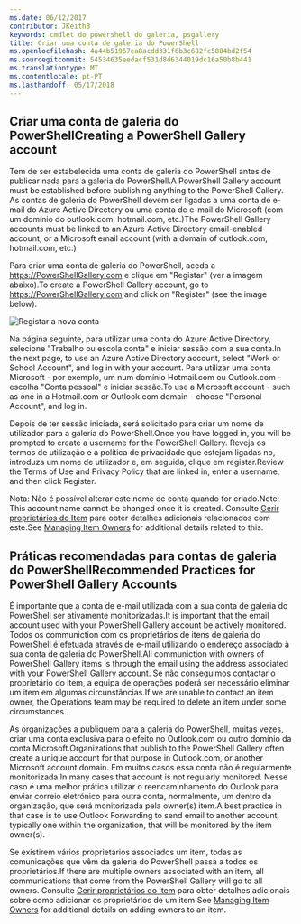 ```yaml
---
ms.date: 06/12/2017
contributor: JKeithB
keywords: cmdlet do powershell do galeria, psgallery
title: Criar uma conta de galeria do PowerShell
ms.openlocfilehash: 4a44b51967ea8acdd331f6b3c682fc5884bd2f54
ms.sourcegitcommit: 54534635eedacf531d8d6344019dc16a50b8b441
ms.translationtype: MT
ms.contentlocale: pt-PT
ms.lasthandoff: 05/17/2018
---
```

## <a name="creating-a-powershell-gallery-account"></a><span data-ttu-id="924b2-103">Criar uma conta de galeria do PowerShell</span><span class="sxs-lookup"><span data-stu-id="924b2-103">Creating a PowerShell Gallery account</span></span>

<span data-ttu-id="924b2-104">Tem de ser estabelecida uma conta de galeria do PowerShell antes de publicar nada para a galeria do PowerShell.</span><span class="sxs-lookup"><span data-stu-id="924b2-104">A PowerShell Gallery account must be established before publishing anything to the PowerShell Gallery.</span></span>
<span data-ttu-id="924b2-105">As contas de galeria do PowerShell devem ser ligadas a uma conta de e-mail do Azure Active Directory ou uma conta de e-mail do Microsoft (com um domínio do outlook.com, hotmail.com, etc.)</span><span class="sxs-lookup"><span data-stu-id="924b2-105">The PowerShell Gallery accounts must be linked to an Azure Active Directory email-enabled account, or a Microsoft email account (with a domain of outlook.com, hotmail.com, etc.)</span></span>

<span data-ttu-id="924b2-106">Para criar uma conta de galeria do PowerShell, aceda a https://PowerShellGallery.com e clique em "Registar" (ver a imagem abaixo).</span><span class="sxs-lookup"><span data-stu-id="924b2-106">To create a PowerShell Gallery account, go to https://PowerShellGallery.com and click on "Register" (see the image below).</span></span>

![Registar a nova conta](../../Images/CreatingAccount-Register.png)

<span data-ttu-id="924b2-108">Na página seguinte, para utilizar uma conta do Azure Active Directory, selecione "Trabalho ou escola conta" e iniciar sessão com a sua conta.</span><span class="sxs-lookup"><span data-stu-id="924b2-108">In the next page, to use an Azure Active Directory account, select "Work or School Account", and log in with your account.</span></span>
<span data-ttu-id="924b2-109">Para utilizar uma conta Microsoft - por exemplo, um num domínio Hotmail.com ou Outlook.com - escolha "Conta pessoal" e iniciar sessão.</span><span class="sxs-lookup"><span data-stu-id="924b2-109">To use a Microsoft account - such as one in a Hotmail.com or Outlook.com domain - choose "Personal Account", and log in.</span></span>

<span data-ttu-id="924b2-110">Depois de ter sessão iniciada, será solicitado para criar um nome de utilizador para a galeria do PowerShell.</span><span class="sxs-lookup"><span data-stu-id="924b2-110">Once you have logged in, you will be prompted to create a username for the PowerShell Gallery.</span></span>
<span data-ttu-id="924b2-111">Reveja os termos de utilização e a política de privacidade que estejam ligadas no, introduza um nome de utilizador e, em seguida, clique em registar.</span><span class="sxs-lookup"><span data-stu-id="924b2-111">Review the Terms of Use and Privacy Policy that are linked in, enter a username, and then click Register.</span></span>

<span data-ttu-id="924b2-112">Nota: Não é possível alterar este nome de conta quando for criado.</span><span class="sxs-lookup"><span data-stu-id="924b2-112">Note: This account name cannot be changed once it is created.</span></span>
<span data-ttu-id="924b2-113">Consulte [Gerir proprietários do Item](https://msdn.microsoft.com/powershell/gallery/psgallery/managing-item-owners) para obter detalhes adicionais relacionados com este.</span><span class="sxs-lookup"><span data-stu-id="924b2-113">See [Managing Item Owners](https://msdn.microsoft.com/powershell/gallery/psgallery/managing-item-owners) for additional details related to this.</span></span>

## <a name="recommended-practices-for-powershell-gallery-accounts"></a><span data-ttu-id="924b2-114">Práticas recomendadas para contas de galeria do PowerShell</span><span class="sxs-lookup"><span data-stu-id="924b2-114">Recommended Practices for PowerShell Gallery Accounts</span></span>

<span data-ttu-id="924b2-115">É importante que a conta de e-mail utilizada com a sua conta de galeria do PowerShell ser ativamente monitorizadas.</span><span class="sxs-lookup"><span data-stu-id="924b2-115">It is important that the email account used with your PowerShell Gallery account be actively monitored.</span></span>
<span data-ttu-id="924b2-116">Todos os communiction com os proprietários de itens de galeria do PowerShell é efetuada através de e-mail utilizando o endereço associado à sua conta de galeria do PowerShell.</span><span class="sxs-lookup"><span data-stu-id="924b2-116">All communiction with owners of PowerShell Gallery items is through the email using the address associated with your PowerShell Gallery account.</span></span>
<span data-ttu-id="924b2-117">Se não conseguimos contactar o proprietário do item, a equipa de operações poderá ser necessário eliminar um item em algumas circunstâncias.</span><span class="sxs-lookup"><span data-stu-id="924b2-117">If we are unable to contact an item owner, the Operations team may be required to delete an item under some circumstances.</span></span>

<span data-ttu-id="924b2-118">As organizações a publiquem para a galeria do PowerShell, muitas vezes, criar uma conta exclusiva para o efeito no Outlook.com ou outro domínio da conta Microsoft.</span><span class="sxs-lookup"><span data-stu-id="924b2-118">Organizations that publish to the PowerShell Gallery often create a unique account for that purpose in Outlook.com, or another Microsoft account domain.</span></span>
<span data-ttu-id="924b2-119">Em muitos casos essa conta não é regularmente monitorizada.</span><span class="sxs-lookup"><span data-stu-id="924b2-119">In many cases that account is not regularly monitored.</span></span>
<span data-ttu-id="924b2-120">Nesse caso é uma melhor prática utilizar o reencaminhamento do Outlook para enviar correio eletrónico para outra conta, normalmente, um dentro da organização, que será monitorizada pela owner(s) item.</span><span class="sxs-lookup"><span data-stu-id="924b2-120">A best practice in that case is to use Outlook Forwarding to send email to another account, typically one within the organization, that will be monitored by the item owner(s).</span></span>

<span data-ttu-id="924b2-121">Se existirem vários proprietários associados um item, todas as comunicações que vêm da galeria do PowerShell passa a todos os proprietários.</span><span class="sxs-lookup"><span data-stu-id="924b2-121">If there are multiple owners associated with an item, all communications that come from the PowerShell Gallery will go to all owners.</span></span>
<span data-ttu-id="924b2-122">Consulte [Gerir proprietários do Item](https://msdn.microsoft.com/powershell/gallery/psgallery/managing-item-owners) para obter detalhes adicionais sobre como adicionar os proprietários de um item.</span><span class="sxs-lookup"><span data-stu-id="924b2-122">See [Managing Item Owners](https://msdn.microsoft.com/powershell/gallery/psgallery/managing-item-owners) for additional details on adding owners to an item.</span></span>
